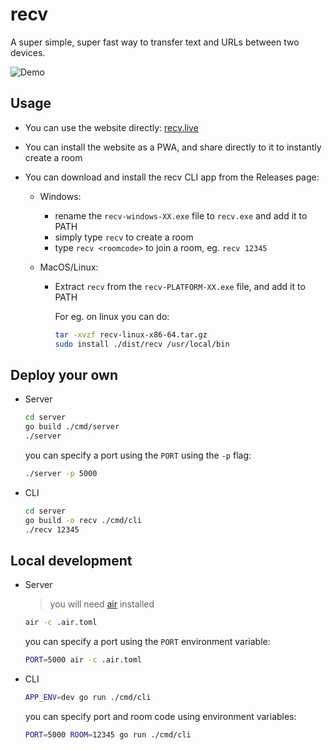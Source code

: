 # recv

A super simple, super fast way to transfer text and URLs between two devices.

![Demo](https://user-images.githubusercontent.com/43412083/114314685-43dd5b00-9b19-11eb-8c57-bdf3235c32b7.gif)

## Usage

- You can use the website directly: [recv.live](https://recv.live)
- You can install the website as a PWA, and share directly to it to instantly create a room
- You can download and install the recv CLI app from the Releases page:

  - Windows:

    - rename the `recv-windows-XX.exe` file to `recv.exe` and add it to PATH
    - simply type `recv` to create a room
    - type `recv <roomcode>` to join a room, eg. `recv 12345`

  - MacOS/Linux:

    - Extract `recv` from the `recv-PLATFORM-XX.exe` file, and add it to PATH

      For eg. on linux you can do:

      ```bash
      tar -xvzf recv-linux-x86-64.tar.gz
      sudo install ./dist/recv /usr/local/bin
      ```

## Deploy your own

- Server

  ```bash
  cd server
  go build ./cmd/server
  ./server
  ```

  you can specify a port using the `PORT` using the `-p` flag:

  ```bash
  ./server -p 5000
  ```

- CLI

  ```bash
  cd server
  go build -o recv ./cmd/cli
  ./recv 12345
  ```

## Local development

- Server

  > you will need [air](https://github.com/cosmtrek/air) installed

  ```bash
  air -c .air.toml
  ```

  you can specify a port using the `PORT` environment variable:

  ```bash
  PORT=5000 air -c .air.toml
  ```

- CLI

  ```bash
  APP_ENV=dev go run ./cmd/cli
  ```

  you can specify port and room code using environment variables:

  ```bash
  PORT=5000 ROOM=12345 go run ./cmd/cli
  ```
